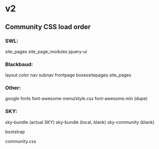 <h1>v2</h1>
 
<h2>Community CSS load order</h2>

<h3>SWL:</h3>
site_pages
site_page_modules
jquery-ui

<h3>Blackbaud:</h3>
layout
color
nav
subnav
frontpage
boxessitepages
site_pages

<h3>Other:</h3>
google fonts
font-awesome
menu/style.css
font-awesome.min (dupe)

<h3>SKY:</h3>
sky-bundle (actual SKY)
sky-bundle (local, blank)
sky-community (blank)

bootstrap

community.css
